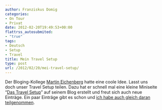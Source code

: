 ```yaml
---
author: Franziskus Domig
categories:
- On Tour
- Privat
date: 2012-02-20T19:49:53+00:00
flattrss_autosubmited:
- "true"
tags:
- Deutsch
- Setup
- Travel
title: Mein Travel Setup
type: post
url: /2012/02/20/mei-travel-setup/
---
```


Der Bloging-Kollege [Martin Eichenberg][1] hatte eine coole Idee. Lasst uns doch unser Travel Setup teilen. Dazu hat er schnell mal eine kleine Miniseite &#8220;[Das Travel Setup][2]&#8221; auf seinem Blog erstellt und freut sich auch neue Einträge. Ein paar Einträge gibt es schon und [ich habe auch gleich daran teilgenommen][3].

 [1]: http://cruiserblog.de
 [2]: http://cruisersblog.de/travelsetup
 [3]: http://cruisersblog.de/archives/1934-das-travel-setup-von-franziskus-domig.html

